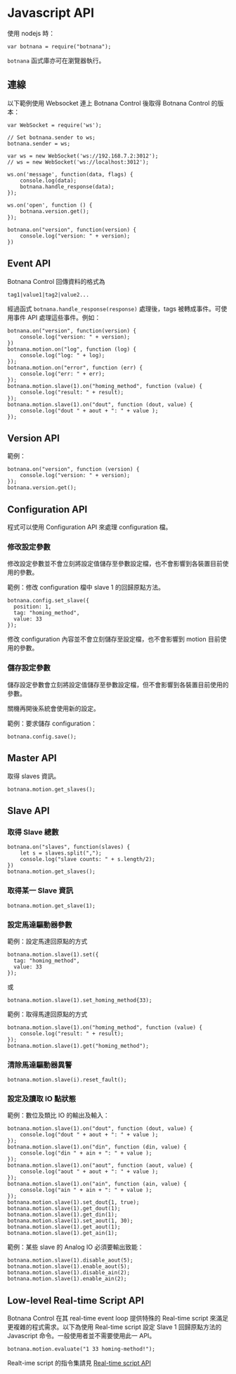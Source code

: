 # Javascript API

使用 nodejs 時：

    var botnana = require("botnana");

`botnana` 函式庫亦可在瀏覽器執行。

## 連線

以下範例使用 Websocket 連上 Botnana Control 後取得 Botnana Control 的版本：

    var WebSocket = require('ws');

    // Set botnana.sender to ws;
    botnana.sender = ws;

    var ws = new WebSocket('ws://192.168.7.2:3012');
    // ws = new WebSocket('ws://localhost:3012');

    ws.on('message', function(data, flags) {
        console.log(data);
        botnana.handle_response(data);
    });

    ws.on('open', function () {
        botnana.version.get();
    });

    botnana.on("version", function(version) {
        console.log("version: " + version);
    })


## Event API

Botnana Control 回傳資料的格式為

    tag1|value1|tag2|value2...

經過函式 `botnana.handle_response(response)` 處理後，tags 被轉成事件。可使用事件 API 處理這些事件。例如：

    botnana.on("version", function(version) {
        console.log("version: " + version);
    })
    botnana.motion.on("log", function (log) {
        console.log("log: " + log);
    });
    botnana.motion.on("error", function (err) {
        console.log("err: " + err);
    });
    botnana.motion.slave(1).on("homing_method", function (value) {
        console.log("result: " + result);
    });
    botnana.motion.slave(1).on("dout", function (dout, value) {
        console.log("dout " + aout + ": " + value );
    });

## Version API

範例：

    botnana.on("version", function (version) {
        console.log("version: " + version);        
    });
    botnana.version.get();

## Configuration API

程式可以使用 Configuration API 來處理 configuration 檔。

### 修改設定參數

修改設定參數並不會立刻將設定值儲存至參數設定檔，也不會影響到各裝置目前使用的參數。

範例：修改 configuration 檔中 slave 1 的回歸原點方法。

    botnana.config.set_slave({
      position: 1,
      tag: "homing_method",
      value: 33
    });

修改 configuration 內容並不會立刻儲存至設定檔，也不會影響到 motion 目前使用的參數。

### 儲存設定參數

儲存設定參數會立刻將設定值儲存至參數設定檔，但不會影響到各裝置目前使用的參數。

關機再開後系統會使用新的設定。

範例：要求儲存 configuration：

    botnana.config.save();

## Master API

取得 slaves 資訊。

    botnana.motion.get_slaves();

## Slave API

### 取得 Slave 總數

    botnana.on("slaves", function(slaves) {
        let s = slaves.split(",");
        console.log("slave counts: " + s.length/2);
    })
    botnana.motion.get_slaves();

### 取得某一 Slave 資訊

    botnana.motion.get_slave(1);

### 設定馬達驅動器參數

範例：設定馬達回原點的方式

    botnana.motion.slave(1).set({
      tag: "homing_method",
      value: 33
    });

或

    botnana.motion.slave(1).set_homing_method{33);

範例：取得馬達回原點的方式

    botnana.motion.slave(1).on("homing_method", function (value) {
        console.log("result: " + result);
    });
    botnana.motion.slave(1).get("homing_method");

### 清除馬達驅動器異警

    botnana.motion.slave(i).reset_fault();

### 設定及讀取 IO 點狀態

範例：數位及類比 IO 的輸出及輸入：

    botnana.motion.slave(1).on("dout", function (dout, value) {
        console.log("dout " + aout + ": " + value );
    });
    botnana.motion.slave(1).on("din", function (din, value) {
        console.log("din " + ain + ": " + value );
    });
    botnana.motion.slave(1).on("aout", function (aout, value) {
        console.log("aout " + aout + ": " + value );
    });
    botnana.motion.slave(1).on("ain", function (ain, value) {
        console.log("ain " + ain + ": " + value );
    });
    botnana.motion.slave(1).set_dout{1, true);
    botnana.motion.slave(1).get_dout(1);
    botnana.motion.slave(1).get_din(1);
    botnana.motion.slave(1).set_aout(1, 30);
    botnana.motion.slave(1).get_aout(1);
    botnana.motion.slave(1).get_ain(1);

範例：某些 slave 的 Analog IO 必須要輸出致能：

    botnana.motion.slave(1).disable_aout(5);
    botnana.motion.slave(1).enable_aout(5);
    botnana.motion.slave(1).disable_ain(2);
    botnana.motion.slave(1).enable_ain(2);

## Low-level Real-time Script API

Botnana Control 在其 real-time event loop 提供特殊的 Real-time script 來滿足更複雜的程式需求。以下為使用 Real-time script 設定 Slave 1 回歸原點方法的 Javascript 命令。一般使用者並不需要使用此一 API。

    botnana.motion.evaluate("1 33 homing-method!");

Realt-ime script 的指令集請見 [Real-time script API](./real-time-script-api.md)
